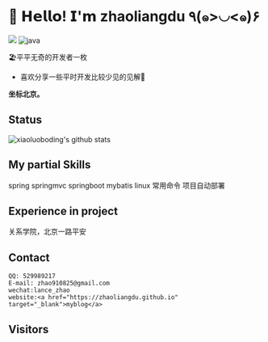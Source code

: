 # 🥳 𝗛𝗲𝗹𝗹𝗼! 𝗜'𝗺 zhaoliangdu ٩(๑>◡<๑)۶
[![](https://img.shields.io/badge/-@zhaoliangdu-%23181717?style=flat-square&logo=github)](https://github.com/zhaoliangdu)
![java](https://img.shields.io/badge/-java-%232c3e50?style=flat-square&logo=java)

🏖平平无奇的开发者一枚
- 喜欢分享一些平时开发比较少见的见解🧐

**坐标北京。**

## Status

![xiaoluoboding's github stats](https://github-readme-stats.vercel.app/api?username=zhaoliangdu&show_icons=true&title_color=fff&icon_color=79ff97&text_color=9f9f9f&bg_color=151515)

## My partial Skills
spring springmvc springboot mybatis  linux 常用命令 项目自动部署 
## Experience in project
关系学院，北京一路平安
## Contact

	QQ: 529989217
	E-mail: zhao910825@gmail.com
	wechat:lance_zhao
	website:<a href="https://zhaoliangdu.github.io" target="_blank">myblog</a>

## Visitors


